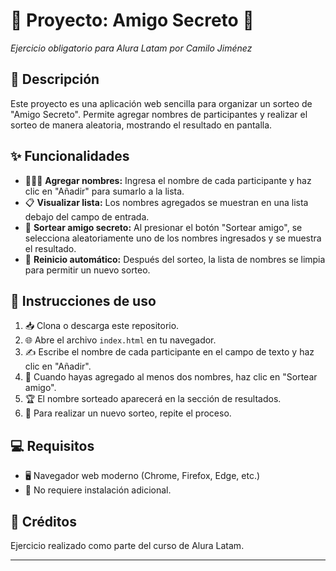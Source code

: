 # 🎉 Proyecto: Amigo Secreto 🎁

_Ejercicio obligatorio para Alura Latam por Camilo Jiménez_

## 📝 Descripción

Este proyecto es una aplicación web sencilla para organizar un sorteo de "Amigo Secreto". Permite agregar nombres de participantes y realizar el sorteo de manera aleatoria, mostrando el resultado en pantalla.

## ✨ Funcionalidades

- 🧑‍🤝‍🧑 **Agregar nombres:** Ingresa el nombre de cada participante y haz clic en "Añadir" para sumarlo a la lista.
- 📋 **Visualizar lista:** Los nombres agregados se muestran en una lista debajo del campo de entrada.
- 🎲 **Sortear amigo secreto:** Al presionar el botón "Sortear amigo", se selecciona aleatoriamente uno de los nombres ingresados y se muestra el resultado.
- 🔄 **Reinicio automático:** Después del sorteo, la lista de nombres se limpia para permitir un nuevo sorteo.

## 🚀 Instrucciones de uso

1. 📥 Clona o descarga este repositorio.
2. 🌐 Abre el archivo `index.html` en tu navegador.
3. ✍️ Escribe el nombre de cada participante en el campo de texto y haz clic en "Añadir".
4. 🎯 Cuando hayas agregado al menos dos nombres, haz clic en "Sortear amigo".
5. 🏆 El nombre sorteado aparecerá en la sección de resultados.
6. 🔁 Para realizar un nuevo sorteo, repite el proceso.

## 💻 Requisitos

- 🖥️ Navegador web moderno (Chrome, Firefox, Edge, etc.)
- 🚫 No requiere instalación adicional.

## 🙌 Créditos

Ejercicio realizado como parte del curso de Alura Latam.

---